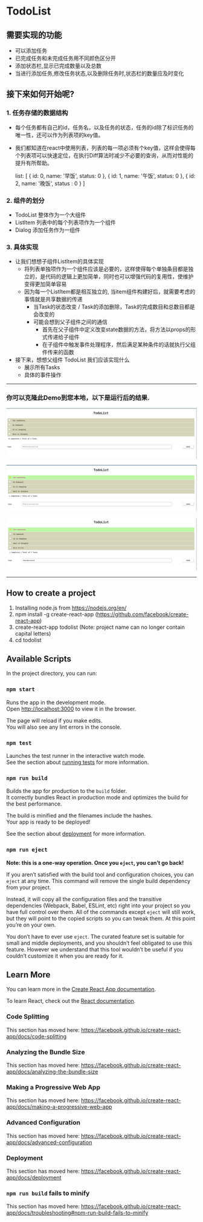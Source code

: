 # TodoList

## 需要实现的功能

  - 可以添加任务
  - 已完成任务和未完成任务用不同颜色区分开
  - 添加状态栏,显示已完成数量以及总数
  - 当进行添加任务,修改任务状态,以及删除任务时,状态栏的数量应及时变化

## 接下来如何开始呢?

### 1. 任务存储的数据结构

  - 每个任务都有自己的id，任务名，以及任务的状态，任务的id除了标识任务的唯一性，还可以作为列表项的key值。
  - 我们都知道在react中使用列表，列表的每一项必须有个key值，这样会使得每个列表项可以快速定位，在执行Diff算法时减少不必要的查询，从而对性能的提升有所帮助。

    list: [
      {
        id: 0,
        name: '早饭',
        status: 0
      }, {
        id: 1,
        name: '午饭',
        status: 0
      }, {
        id: 2,
        name: '晚饭',
        status : 0
      }
    ]

### 2. 组件的划分

  - TodoList 整体作为一个大组件
  - ListItem 列表中的每个列表项作为一个组件
  - Dialog 添加任务作为一组件

### 3. 具体实现

  - 让我们想想子组件ListItem的具体实现
    - 将列表单独项作为一个组件应该是必要的，这样使得每个单独条目都是独立的，是代码的逻辑上更加简单，同时也可以增强代码的复用性，使维护变得更加简单容易
    - 因为每一个ListItem都是相互独立的, 当item组件构建好后，就需要考虑的事情就是共享数据的传递
      - 当Task的状态改变 / Task的添加删除，Task的完成数目和总数目都是会改变的
      - 可能会想到父子组件之间的通信
        - 首先在父子组件中定义改变state数据的方法，将方法以props的形式传递给子组件
        - 在子组件中触发事件处理程序，然后满足某种条件的话就执行父组件传来的函数
  - 接下来，想想父组件 TodoList 我们应该实现什么
    - 展示所有Tasks
    - 具体的事件操作

---

### 你可以克隆此Demo到您本地，以下是运行后的结果.

![Default View](https://github.com/encoreshao/react-todolist/blob/master/public/images/001.png)

![Mark as Completed](https://github.com/encoreshao/react-todolist/blob/master/public/images/002.png)

![Add Task](https://github.com/encoreshao/react-todolist/blob/master/public/images/003.png)

---

## How to create a project

1. Installing node.js from https://nodejs.org/en/
2. npm install -g create-react-app (https://github.com/facebook/create-react-app)
3. create-react-app todolist (Note: project name can no longer contain capital letters)
4. cd todolist

## Available Scripts

In the project directory, you can run:

### `npm start`

Runs the app in the development mode.<br>
Open [http://localhost:3000](http://localhost:3000) to view it in the browser.

The page will reload if you make edits.<br>
You will also see any lint errors in the console.

### `npm test`

Launches the test runner in the interactive watch mode.<br>
See the section about [running tests](https://facebook.github.io/create-react-app/docs/running-tests) for more information.

### `npm run build`

Builds the app for production to the `build` folder.<br>
It correctly bundles React in production mode and optimizes the build for the best performance.

The build is minified and the filenames include the hashes.<br>
Your app is ready to be deployed!

See the section about [deployment](https://facebook.github.io/create-react-app/docs/deployment) for more information.

### `npm run eject`

**Note: this is a one-way operation. Once you `eject`, you can’t go back!**

If you aren’t satisfied with the build tool and configuration choices, you can `eject` at any time. This command will remove the single build dependency from your project.

Instead, it will copy all the configuration files and the transitive dependencies (Webpack, Babel, ESLint, etc) right into your project so you have full control over them. All of the commands except `eject` will still work, but they will point to the copied scripts so you can tweak them. At this point you’re on your own.

You don’t have to ever use `eject`. The curated feature set is suitable for small and middle deployments, and you shouldn’t feel obligated to use this feature. However we understand that this tool wouldn’t be useful if you couldn’t customize it when you are ready for it.

## Learn More

You can learn more in the [Create React App documentation](https://facebook.github.io/create-react-app/docs/getting-started).

To learn React, check out the [React documentation](https://reactjs.org/).

### Code Splitting

This section has moved here: https://facebook.github.io/create-react-app/docs/code-splitting

### Analyzing the Bundle Size

This section has moved here: https://facebook.github.io/create-react-app/docs/analyzing-the-bundle-size

### Making a Progressive Web App

This section has moved here: https://facebook.github.io/create-react-app/docs/making-a-progressive-web-app

### Advanced Configuration

This section has moved here: https://facebook.github.io/create-react-app/docs/advanced-configuration

### Deployment

This section has moved here: https://facebook.github.io/create-react-app/docs/deployment

### `npm run build` fails to minify

This section has moved here: https://facebook.github.io/create-react-app/docs/troubleshooting#npm-run-build-fails-to-minify
